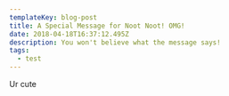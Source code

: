 ```yaml
---
templateKey: blog-post
title: A Special Message for Noot Noot! OMG!
date: 2018-04-18T16:37:12.495Z
description: You won't believe what the message says!
tags:
  - test
---
```

Ur cute
